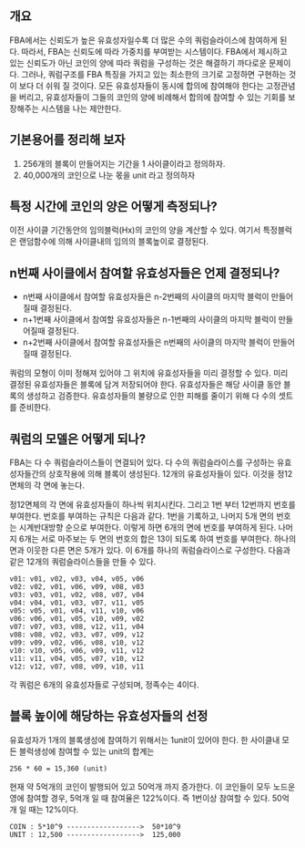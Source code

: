 ## 개요
FBA에서는 신뢰도가 높은 유효성자일수록 더 많은 수의 쿼럼슬라이스에 참여하게 된다.
따라서, FBA는 신뢰도에 따라 가중치를 부여받는 시스템이다.
FBA에서 제시하고 있는 신뢰도가 아닌 코인의 양에 따라 쿼럼을 구성하는 것은 해결하기 까다로운 문제이다.
그러나, 쿼럼구조를 FBA 특징을 가지고 있는 최소한의 크기로 고정하면 구현하는 것이 보다 더 쉬워 질 것이다.
모든 유효성자들이 동시에 합의에 참여해야 한다는 고정관념을 버리고,
유효성자들이 그들의 코인의 양에 비례해서 합의에 참여할 수 있는
기회를 보장해주는 시스템을 나는 제안한다.

## 기본용어를 정리해 보자
1. 256개의 블록이 만들어지는 기간을 1 사이클이라고 정의하자.
2. 40,000개의 코인으로 나눈 몫을  unit 라고 정의하자

## 특정 시간에 코인의 양은 어떻게 측정되나?
이전 사이클 기간동안의 임의블럭(Hx)의 코인의 양을 계산할 수 있다.
여기서 특정블럭은 랜덤함수에 의해 사이클내의 임의의 블록높이로 결정된다.

## n번째 사이클에서 참여할 유효성자들은 언제 결정되나?
* n번째 사이클에서 참여할 유효성자들은 n-2번째의 사이클의 마지막 블럭이 만들어질때 결정된다.
* n+1번째 사이클에서 참여할 유효성자들은 n-1번째의 사이클의 마지막 블럭이 만들어질때 결정된다.
* n+2번째 사이클에서 참여할 유효성자들은 n번째의 사이클의 마지막 블럭이 만들어질때 결정된다.

쿼럼의 모형이 이미 정해져 있어야 그 위치에 유효성자들을 미리 결정할 수 있다.
미리 결정된 유효성자들은 블록에 담겨 저장되어야 한다.
유효성자들은 해당 사이클 동안 블록의 생성하고 검증한다.
유효성자들의 불량으로 인한 피해를 줄이기 위해 다 수의 셋트를 준비한다.

## 쿼럼의 모델은 어떻게 되나?
FBA는 다 수 쿼럼슬라이스들이 연결되어 있다.
다 수의 쿼럼슬라이스를 구성하는 유효성자들간의 상호작용에
의해 블록이 생성된다.
12개의 유효성자들이 있다. 이것을 정12면체의 각 면에 놓는다.

정12면체의 각 면에 유효성자들이 하나씩 위치시킨다.
그리고 1번 부터 12번까지 번호를 부여한다. 번호를 부여하는 규칙은 다음과 같다.
1번을 기록하고, 나머지 5개 면의 번호는 시계반대방향 순으로 부여한다.
이렇게 하면 6개의 면에 번호를 부여하게 된다.
나머지 6개는 서로 마주보는 두 면의 번호의 합은 13이 되도록 하여 번호를 부여한다.
하나의 면과 이웃한 다른 면은 5개가 있다.
이 6개를 하나의 쿼럼슬라이스로 구성한다.
다음과 같은 12개의 쿼럼슬라이스들을 만들 수 있다.

```
v01: v01, v02, v03, v04, v05, v06
v02: v02, v01, v06, v09, v08, v03
v03: v03, v01, v02, v08, v07, v04
v04: v04, v01, v03, v07, v11, v05
v05: v05, v01, v04, v11, v10, v06
v06: v06, v01, v05, v10, v09, v02
v07: v07, v03, v08, v12, v11, v04
v08: v08, v02, v03, v07, v09, v12
v09: v09, v02, v06, v08, v10, v12
v10: v10, v05, v06, v09, v11, v12
v11: v11, v04, v05, v07, v10, v12
v12: v12, v07, v08, v09, v10, v11
```
각 쿼럼은 6개의 유효성자들로 구성되며, 정족수는 4이다.

## 블록 높이에 해당하는 유효성자들의 선정
유효성자가 1개의 블록생성에 참여하기 위해서는 1unit이 있어야 한다.
한 사이클내 모든 블럭생성에 참여할 수 있는 unit의 합계는

```
256 * 60 = 15,360 (unit)
```

현재 약 5억개의 코인이 발행되어 있고 50억개 까지 증가한다.
이 코인들이 모두 노드운영에 참여할 경우,
5억개 일 때 참여율은 122%이다. 즉 1번이상 참여할 수 있다.
50억개 일 때는 12%이다.

```
COIN : 5*10^9 ------------------>  50*10^9
UNIT : 12,500 ------------------>  125,000
```
